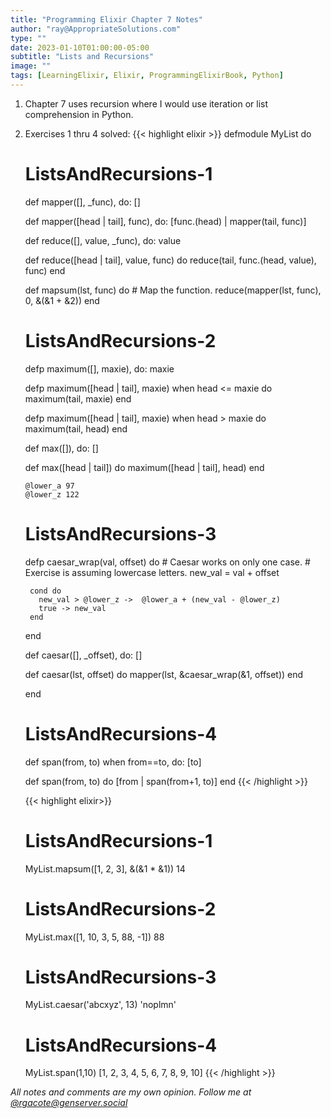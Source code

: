 ```yaml
---
title: "Programming Elixir Chapter 7 Notes"
author: "ray@AppropriateSolutions.com"
type: ""
date: 2023-01-10T01:00:00-05:00
subtitle: "Lists and Recursions"
image: ""
tags: [LearningElixir, Elixir, ProgrammingElixirBook, Python]
---
```


1) Chapter 7 uses recursion where I would use iteration or list comprehension in Python.

1) Exercises 1 thru 4 solved:
    {{< highlight elixir >}}
    defmodule MyList do

      # ListsAndRecursions-1
      def mapper([], _func), do: []

      def mapper([head | tail], func), do: [func.(head) | mapper(tail, func)]

      def reduce([], value, _func), do: value

      def reduce([head | tail], value, func) do
        reduce(tail, func.(head, value), func)
      end

      def mapsum(lst, func) do
        # Map the function.
        reduce(mapper(lst, func), 0, &(&1 + &2))
      end


      # ListsAndRecursions-2
      defp maximum([], maxie), do: maxie

      defp maximum([head | tail], maxie) when head <= maxie do
        maximum(tail, maxie)
      end

      defp maximum([head | tail], maxie) when head > maxie do
        maximum(tail, head)
      end

      def max([]), do: []

      def max([head | tail]) do
        maximum([head | tail], head)
      end

       @lower_a 97
       @lower_z 122

      # ListsAndRecursions-3
      defp caesar_wrap(val, offset) do
        # Caesar works on only one case.
        # Exercise is assuming lowercase letters.
        new_val = val + offset

        cond do
          new_val > @lower_z ->  @lower_a + (new_val - @lower_z)
          true -> new_val
        end
      end

      def caesar([], _offset), do: []

      def caesar(lst, offset) do
        mapper(lst, &caesar_wrap(&1, offset))
      end

    end

    # ListsAndRecursions-4
    def span(from, to) when from==to, do: [to]

    def span(from, to) do
      [from | span(from+1, to)]
    end
    {{< /highlight >}}

    {{< highlight elixir>}}
    # ListsAndRecursions-1
    MyList.mapsum([1, 2, 3], &(&1 * &1))
    14

    # ListsAndRecursions-2
    MyList.max([1, 10, 3, 5, 88, -1])
    88

    # ListsAndRecursions-3
    MyList.caesar('abcxyz', 13)
    'noplmn'

    # ListsAndRecursions-4
    MyList.span(1,10)
    [1, 2, 3, 4, 5, 6, 7, 8, 9, 10]
    {{< /highlight >}}


_All notes and comments are my own opinion. Follow me at [@rgacote@genserver.social](https://genserver.social/rgacote)_
